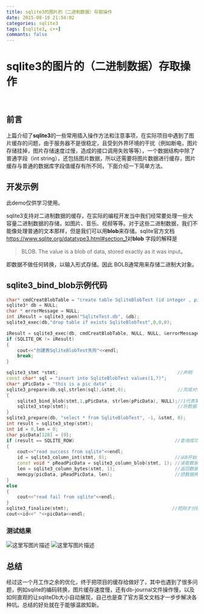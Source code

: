 ```yaml
---
title: sqlite3的图片的（二进制数据）存取操作
date: 2015-08-18 21:54:02
categories: sqlite3
tags: [sqlite3, c++]
commants: false
---
```

# sqlite3的图片的（二进制数据）存取操作
&emsp;
## 前言
上篇介绍了**sqlite3**的一些常用插入操作方法和注意事项，在实际项目中遇到了图片缓存的问题，由于服务器不是很稳定，且受到外界环境的干扰（例如断电，图片存储挂掉，图片存储速度过慢，造成的接口调用失败等等），一个数据结构中除了普通字段（int string），还包括图片数据，所以还需要将图片数据进行缓存，图片缓存与普通的数据库字段值缓存有所不同，下面介绍一下简单方法。

## 开发示例
此demo仅供学习使用。

sqlite3支持对二进制数据的缓存，在实际的编程开发当中我们经常要处理一些大容量二进制数据的存储，如图片、音乐、视频等等。对于这些二进制数据，我们不能像处理普通的文本那样，但是我们可以用**blob**来存储。sqlite官方文档<https://www.sqlite.org/datatype3.html#section_1>对**blob** 字段的解释是
>  BLOB. The value is a blob of data, stored exactly as it was input。 

即数据不做任何转换，以输入形式存储。因此 BOLB通常用来存储二进制大对象。
<!--more-->

## sqlite3\_bind\_blob示例代码 

```c++
char* cmdCreatBlobTable = "create table SqliteBlobTest (id integer , pic blob);  //首先创建一个可插入blob类型的表 。
sqlite3* db = NULL;
char * errorMessage = NULL;
int iResult = sqlite3_open("SqliteTest.db", &db);
sqlite3_exec(db,"drop table if exists SqliteBlobTest",0,0,0);  

iResult = sqlite3_exec(db, cmdCreatBlobTable, NULL, NULL, &errorMessage);
if (SQLITE_OK != iResult)
{
    cout<<"创建表SqliteBlobTest失败"<<endl;
    break;
}

sqlite3_stmt *stmt;                                            //声明
const char* sql = "insert into SqliteBlobTest values(1,?)";  
char* pPicData = "this is a pic data" ;
sqlite3_prepare(db,sql,strlen(sql),&stmt,0);                   //完成对sql语句的解析
{  
    sqlite3_bind_blob(stmt,1,pPicData, strlen(pPicData), NULL);//1代表第一个？
    sqlite3_step(stmt);                                        //将数据写入数据库中
} 
sqlite3_prepare(db, "select * from SqliteBlobTest", -1, &stmt, 0);
int result = sqlite3_step(stmt);
int id = 0,len = 0; 
char picData[128] = {0}; 
if (result == SQLITE_ROW)                                     //查询成功返回的是SQLITE_ROW
{
    cout<<"read success from sqlite"<<endl;
    id = sqlite3_column_int(stmt, 0);                         //从0开始计算，id为0，picdata 为1；
    const void * pReadPicData = sqlite3_column_blob(stmt, 1); //读取数据，返回一个指针
    len = sqlite3_column_bytes(stmt, 1);                      //返回数据大小
    memcpy(picData, pReadPicData, len);                       //把数据拷贝出来
}
else
{
    cout<<"read fail from sqlite"<<endl;
}
sqlite3_finalize(stmt);                                      //把刚才分配的内容析构掉
cout<<id<<" "<<picData<<endl;
```

### 测试结果
![这里写图片描述](http://images.royliu.me/sqlite3-store-pic/1.jpg)
![这里写图片描述](http://images.royliu.me/sqlite3-store-pic/2.jpg)

## 总结

经过这一个月工作之余的优化，终于把项目的缓存给做好了，其中也遇到了很多问题，例如sqlite的编码转换，图片缓存速度慢，还有db-journal文件操作慢，以及如何直观的让sqliteDb大小自动展现，自己也是查了官方英文文档才一步步解决各种坑。总结的好处就在于能够温故知新。